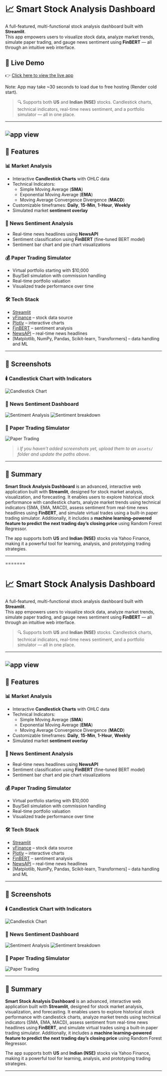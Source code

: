 # 📈 Smart Stock Analysis Dashboard

A full-featured, multi-functional stock analysis dashboard built with **Streamlit**.  
This app empowers users to visualize stock data, analyze market trends, simulate paper trading, and gauge news sentiment using **FinBERT** — all through an intuitive web interface.

## 🔗 Live Demo

👉 [Click here to view the live app](https://stocktrend-analyzer.onrender.com)

Note: App may take ~30 seconds to load due to free hosting (Render cold start).


> 🔍 Supports both **US** and **Indian (NSE)** stocks. Candlestick charts, technical indicators, real-time news sentiment, and a portfolio simulator — all in one place.

---
![app view](/app.view.png)
---

## 🌟 Features

### 📊 Market Analysis
- Interactive **Candlestick Charts** with OHLC data
- Technical Indicators:
  - Simple Moving Average (**SMA**)
  - Exponential Moving Average (**EMA**)
  - Moving Average Convergence Divergence (**MACD**)
- Customizable timeframes: **Daily**, **15-Min**, **1-Hour**, **Weekly**
- Simulated market **sentiment overlay**

### 📰 News Sentiment Analysis
- Real-time news headlines using **NewsAPI**
- Sentiment classification using **FinBERT** (fine-tuned BERT model)
- Sentiment bar chart and pie chart visualizations

### 💰 Paper Trading Simulator
- Virtual portfolio starting with $10,000
- Buy/Sell simulation with commission handling
- Real-time portfolio valuation
- Visualized trade performance over time

### 🛠️ Tech Stack
- [Streamlit](https://streamlit.io)
- [yFinance](https://pypi.org/project/yfinance/) – stock data source
- [Plotly](https://plotly.com/python/) – interactive charts
- [FinBERT](https://huggingface.co/ProsusAI/finbert) – sentiment analysis
- [NewsAPI](https://newsapi.org) – real-time news headlines
- [Matplotlib, NumPy, Pandas, Scikit-learn, Transformers] – data handling and ML

---

## 📸 Screenshots

### 🕯️ Candlestick Chart with Indicators  
![Candlestick Chart](/candlestick.png)

### 📰 News Sentiment Dashboard  
![Sentiment Analysis](/new_sentiment.png)
![Sentiment breakdown](/sentiment_breakdown.png)
### 💼 Paper Trading Simulator  
![Paper Trading](/papertrading.png)

> ℹ️ _If you haven't added screenshots yet, upload them to an `assets/` folder and update the paths above._

---

## 📝 Summary

**Smart Stock Analysis Dashboard** is an advanced, interactive web application built with **Streamlit**, designed for stock market analysis, visualization, and forecasting. It enables users to explore historical stock performance with candlestick charts, analyze market trends using technical indicators (SMA, EMA, MACD), assess sentiment from real-time news headlines using **FinBERT**, and simulate virtual trades using a built-in paper trading simulator. Additionally, it includes a **machine learning–powered feature to predict the next trading day’s closing price** using Random Forest Regressor.

The app supports both **US** and **Indian (NSE)** stocks via Yahoo Finance, making it a powerful tool for learning, analysis, and prototyping trading strategies.

---
=======
# 📈 Smart Stock Analysis Dashboard

A full-featured, multi-functional stock analysis dashboard built with **Streamlit**.  
This app empowers users to visualize stock data, analyze market trends, simulate paper trading, and gauge news sentiment using **FinBERT** — all through an intuitive web interface.

> 🔍 Supports both **US** and **Indian (NSE)** stocks. Candlestick charts, technical indicators, real-time news sentiment, and a portfolio simulator — all in one place.

---
![app view](/app.view.png)
---

## 🌟 Features

### 📊 Market Analysis
- Interactive **Candlestick Charts** with OHLC data
- Technical Indicators:
  - Simple Moving Average (**SMA**)
  - Exponential Moving Average (**EMA**)
  - Moving Average Convergence Divergence (**MACD**)
- Customizable timeframes: **Daily**, **15-Min**, **1-Hour**, **Weekly**
- Simulated market **sentiment overlay**

### 📰 News Sentiment Analysis
- Real-time news headlines using **NewsAPI**
- Sentiment classification using **FinBERT** (fine-tuned BERT model)
- Sentiment bar chart and pie chart visualizations

### 💰 Paper Trading Simulator
- Virtual portfolio starting with $10,000
- Buy/Sell simulation with commission handling
- Real-time portfolio valuation
- Visualized trade performance over time

### 🛠️ Tech Stack
- [Streamlit](https://streamlit.io)
- [yFinance](https://pypi.org/project/yfinance/) – stock data source
- [Plotly](https://plotly.com/python/) – interactive charts
- [FinBERT](https://huggingface.co/ProsusAI/finbert) – sentiment analysis
- [NewsAPI](https://newsapi.org) – real-time news headlines
- [Matplotlib, NumPy, Pandas, Scikit-learn, Transformers] – data handling and ML

---

## 📸 Screenshots

### 🕯️ Candlestick Chart with Indicators  
![Candlestick Chart](/candlestick.png)

### 📰 News Sentiment Dashboard  
![Sentiment Analysis](/new_sentiment.png)
![Sentiment breakdown](/sentiment_breakdown.png)
### 💼 Paper Trading Simulator  
![Paper Trading](/papertrading.png)

---

## 📝 Summary

**Smart Stock Analysis Dashboard** is an advanced, interactive web application built with **Streamlit**, designed for stock market analysis, visualization, and forecasting. It enables users to explore historical stock performance with candlestick charts, analyze market trends using technical indicators (SMA, EMA, MACD), assess sentiment from real-time news headlines using **FinBERT**, and simulate virtual trades using a built-in paper trading simulator. Additionally, it includes a **machine learning–powered feature to predict the next trading day’s closing price** using Random Forest Regressor.

The app supports both **US** and **Indian (NSE)** stocks via Yahoo Finance, making it a powerful tool for learning, analysis, and prototyping trading strategies.

---

